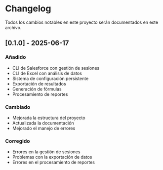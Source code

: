 # Changelog

Todos los cambios notables en este proyecto serán documentados en este archivo.

## [0.1.0] - 2025-06-17

### Añadido
- CLI de Salesforce con gestión de sesiones
- CLI de Excel con análisis de datos
- Sistema de configuración persistente
- Exportación de resultados
- Generación de fórmulas
- Procesamiento de reportes

### Cambiado
- Mejorada la estructura del proyecto
- Actualizada la documentación
- Mejorado el manejo de errores

### Corregido
- Errores en la gestión de sesiones
- Problemas con la exportación de datos
- Errores en el procesamiento de reportes 